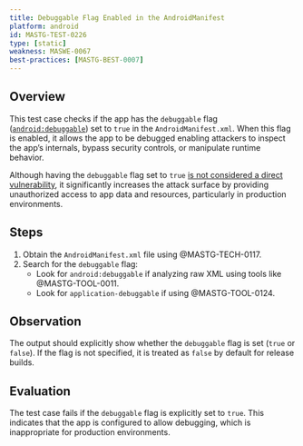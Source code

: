 ```yaml
---
title: Debuggable Flag Enabled in the AndroidManifest
platform: android
id: MASTG-TEST-0226
type: [static]
weakness: MASWE-0067
best-practices: [MASTG-BEST-0007]
---
```


## Overview

This test case checks if the app has the `debuggable` flag ([`android:debuggable`](https://developer.android.com/guide/topics/manifest/application-element#debug)) set to `true` in the `AndroidManifest.xml`. When this flag is enabled, it allows the app to be debugged enabling attackers to inspect the app’s internals, bypass security controls, or manipulate runtime behavior.

Although having the `debuggable` flag set to `true` [is not considered a direct vulnerability](https://developer.android.com/privacy-and-security/risks/android-debuggable), it significantly increases the attack surface by providing unauthorized access to app data and resources, particularly in production environments.

## Steps

1. Obtain the `AndroidManifest.xml` file using @MASTG-TECH-0117.
2. Search for the `debuggable` flag:
    - Look for `android:debuggable` if analyzing raw XML using tools like @MASTG-TOOL-0011.
    - Look for `application-debuggable` if using @MASTG-TOOL-0124.

## Observation

The output should explicitly show whether the `debuggable` flag is set (`true` or `false`). If the flag is not specified, it is treated as `false` by default for release builds.

## Evaluation

The test case fails if the `debuggable` flag is explicitly set to `true`. This indicates that the app is configured to allow debugging, which is inappropriate for production environments.
